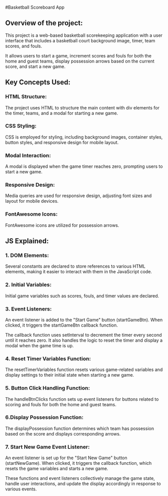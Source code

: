 #Basketball Scoreboard App

## Overview of the project:

This project is a web-based basketball scorekeeping application with a user interface that includes a basketball court background image, timer, team scores, and fouls. 

It allows users to start a game, increment scores and fouls for both the home and guest teams, display possession arrows based on the current score, and start a new game.

## Key Concepts Used:

### HTML Structure:

The project uses HTML to structure the main content with div elements for the timer, teams, and a modal for starting a new game.

### CSS Styling:

CSS is employed for styling, including background images, container styles, button styles, and responsive design for mobile layout.

### Modal Interaction:

A modal is displayed when the game timer reaches zero, prompting users to start a new game.

### Responsive Design:

Media queries are used for responsive design, adjusting font sizes and layout for mobile devices.

### FontAwesome Icons:

FontAwesome icons are utilized for possession arrows.

## JS Explained:

### 1. DOM Elements:

Several constants are declared to store references to various HTML elements, making it easier to interact with them in the JavaScript code.
 
### 2. Initial Variables:

Initial game variables such as scores, fouls, and timer values are declared.
 
### 3. Event Listeners:
   
An event listener is added to the "Start Game" button (startGameBtn). When clicked, it triggers the startGameBtn callback function.

The callback function uses setInterval to decrement the timer every second until it reaches zero. It also handles the logic to reset the timer and display a modal when the game time is up.
 
### 4. Reset Timer Variables Function:

The resetTimerVariables function resets various game-related variables and display settings to their initial state when starting a new game.
 
### 5. Button Click Handling Function:

The handleBtnClicks function sets up event listeners for buttons related to scoring and fouls for both the home and guest teams.
 
### 6.Display Possession Function:

The displayPossession function determines which team has possession based on the score and displays corresponding arrows.
 
### 7. Start New Game Event Listener:

An event listener is set up for the "Start New Game" button (startNewGame). When clicked, it triggers the callback function, which resets the game variables and starts a new game.
 
These functions and event listeners collectively manage the game state, handle user interactions, and update the display accordingly in response to various events.

